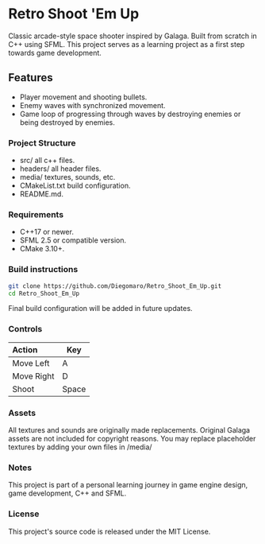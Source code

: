 # Retro Shoot 'Em Up  
Classic arcade-style space shooter inspired by Galaga.  Built from scratch in C++ using SFML.
This project serves as a learning project as a first step towards game development.

## **Features**
* Player movement and shooting bullets.
* Enemy waves with synchronized movement.
* Game loop of progressing through waves by destroying enemies or being destroyed by enemies.

### **Project Structure**
- src/ all c++ files.
- headers/ all header files.
- media/ textures, sounds, etc. 
- CMakeList.txt build configuration.
- README.md.

### **Requirements**
- C++17 or newer.
- SFML 2.5 or compatible version.
- CMake 3.10+.

### **Build instructions**
```bash 
git clone https://github.com/Diegomaro/Retro_Shoot_Em_Up.git
cd Retro_Shoot_Em_Up
```

Final build configuration will be added in future updates.

### **Controls**
| Action     | Key   |
| :--------- | ----- |
| Move Left  | A     |
| Move Right | D     |
| Shoot      | Space |

### **Assets**
All textures and sounds are originally made replacements. 
Original Galaga assets are not included for copyright reasons.
You may replace placeholder textures by adding your own files in /media/

### **Notes**
This project is part of a personal learning journey in game engine design, game development, C++ and SFML. 

### **License**
This project's source code is released under the MIT License.